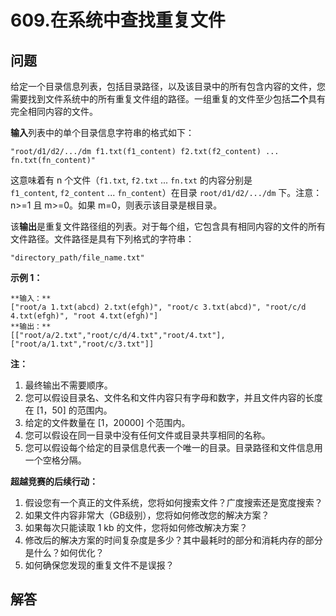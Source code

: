 # 609.在系统中查找重复文件

## 问题

给定一个目录信息列表，包括目录路径，以及该目录中的所有包含内容的文件，您需要找到文件系统中的所有重复文件组的路径。一组重复的文件至少包括**二个**具有完全相同内容的文件。

**输入**列表中的单个目录信息字符串的格式如下：

`"root/d1/d2/.../dm f1.txt(f1_content) f2.txt(f2_content) ... fn.txt(fn_content)"`

这意味着有 n 个文件（`f1.txt`, `f2.txt` ... `fn.txt` 的内容分别是 `f1_content`, `f2_content` ... `fn_content`）在目录 `root/d1/d2/.../dm` 下。注意：n>=1 且 m>=0。如果 m=0，则表示该目录是根目录。

该**输出**是重复文件路径组的列表。对于每个组，它包含具有相同内容的文件的所有文件路径。文件路径是具有下列格式的字符串：

`"directory_path/file_name.txt"`

**示例 1：**

```
**输入：**
["root/a 1.txt(abcd) 2.txt(efgh)", "root/c 3.txt(abcd)", "root/c/d 4.txt(efgh)", "root 4.txt(efgh)"]
**输出：**  
[["root/a/2.txt","root/c/d/4.txt","root/4.txt"],["root/a/1.txt","root/c/3.txt"]]

```

**注：**

1. 最终输出不需要顺序。
2. 您可以假设目录名、文件名和文件内容只有字母和数字，并且文件内容的长度在 [1，50] 的范围内。
3. 给定的文件数量在 [1，20000] 个范围内。
4. 您可以假设在同一目录中没有任何文件或目录共享相同的名称。
5. 您可以假设每个给定的目录信息代表一个唯一的目录。目录路径和文件信息用一个空格分隔。

**超越竞赛的后续行动：**

1. 假设您有一个真正的文件系统，您将如何搜索文件？广度搜索还是宽度搜索？
2. 如果文件内容非常大（GB级别），您将如何修改您的解决方案？
3. 如果每次只能读取 1 kb 的文件，您将如何修改解决方案？
4. 修改后的解决方案的时间复杂度是多少？其中最耗时的部分和消耗内存的部分是什么？如何优化？
5. 如何确保您发现的重复文件不是误报？



## 解答


